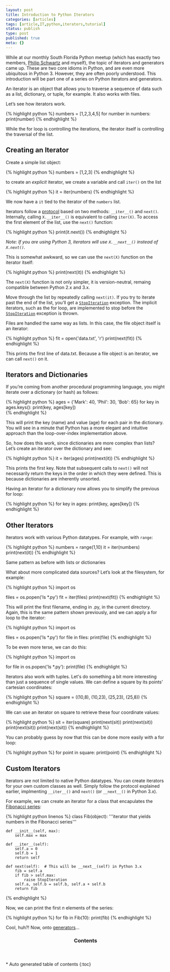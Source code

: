 ```yaml
---
layout: post
title: Introduction to Python Iterators
categories: [articles]
tags: [article,IT,python,iterators,tutorial]
status: publish
type: post
published: true
meta: {}
---
```


While at our monthly South Florida Python meetup (which has exactly two members, [Philip Schwartz](http://www.linkedin.com/pub/philip-schwartz/a/126/a18) and myself), the topic of iterators and generators came up. These are two core idioms in Python, and are even more ubiquitous in Python 3. However, they are often poorly understood. This introduction will be part one of a series on Python iterators and generators.

An iterator is an object that allows you to traverse a sequence of data such as a list, dictionary, or tuple, for example. It also works with files.

Let’s see how iterators work.

{% highlight python %}
numbers = [1,2,3,4,5]
for number in numbers:
    print(number)
{% endhighlight %}

While the for loop is controlling the iterations, the iterator itself is controlling the traversal of the list.

## Creating an Iterator

Create a simple list object:

{% highlight python %}
numbers = [1,2,3]
{% endhighlight %}

to create an *explicit* iterator, we create a variable and call `iter()` on the list

{% highlight python %}
it = iter(numbers)
{% endhighlight %}

We now have a `it` tied to the iterator of the `numbers` list.

Iterators follow a [protocol](http://docs.python.org/2/library/stdtypes.html?highlight=__iter__#container.__iter__) based on two methods: `__iter__()` and `next()`. Internally, calling `X.__iter__()` is equivalent to calling `iter(X)`. To access the first element of the list, use the `next()` function:

{% highlight python %}
print(it.next())
{% endhighlight %}

*Note: If you are using Python 3, iterators will use `X.__next__()` instead of `X.next()`.*

This is somewhat awkward, so we can use the `next(X)` function on the iterator itself:

{% highlight python %}
print(next(it))
{% endhighlight %}

The `next(X)` function is not only simpler, it is version-neutral, remaing compatible between Python 2.x and 3.x. 

Move through the list by repeatedly calling `next(it)`. If you try to iterate past the end of the list, you’ll get a [`StopIteration`](http://docs.python.org/2/library/exceptions.html#exceptions.StopIteration) exception. The implicit iterators, such as the for loop, are implemented to stop before the [`StopIteration`](http://docs.python.org/2/library/exceptions.html#exceptions.StopIteration) exception is thrown.

Files are handled the same way as lists. In this case, the file object itself is an iterator:

{% highlight python %}
fit = open('data.txt', 'r')
print(next(fit))
{% endhighlight %}

This prints the first line of data.txt. Because a file object is an iterator, we can call `next()` on it.

## Iterators and Dictionaries

If you’re coming from another procedural programming language, you might iterate over a dictionary (or hash) as follows:

{% highlight python %}
ages = {'Mark': 40, 'Phil': 30, 'Bob': 65}
for key in ages.keys():
    print(key, ages[key])	 
{% endhighlight %}

This will print the key (name) and value (age) for each pair in the dictionary. You will see in a minute that Python has a more elegant and intuitive approach than the loop-over-index implementation above.

So, how does this work, since dictionaries are more complex than lists? Let’s create an iterator over the dictionary and see:

{% highlight python %}
it = iter(ages)
print(next(it))
{% endhighlight %}

This prints the first key. Note that subsequent calls to `next()` will not necessarily return the keys in the order in which they were defined. This is because dictionaries are inherently unsorted.

Having an iterator for a dictionary now allows you to simplify the previous for loop:

{% highlight python %}
for key in ages:
    print(key, ages[key])
{% endhighlight %}

## Other Iterators

Iterators work with various Python datatypes. For example, with `range`:

{% highlight python %}
numbers = range(1,10)
it = iter(numbers)
print(next(it))
{% endhighlight %}

Same pattern as before with lists or dictionaries

What about more complicated data sources? Let’s look at the filesystem, for example:

{% highlight python %}
import os

files = os.popen('ls *.py')
fit = iter(files)
print(next(fit))
{% endhighlight %}

This will print the first filename, ending in .py, in the current directory. Again, this is the same pattern shown previously, and we can apply a for loop to the iterator:

{% highlight python %}
import os

files = os.popen('ls *.py')
for file in files:
    print(file)
{% endhighlight %}

To be even more terse, we can do this:

{% highlight python %}
import os

for file in os.popen('ls *.py'):
    print(file)
{% endhighlight %}

Iterators also work with tuples. Let's do something a bit more interesting than just a sequence of single values. We can define a square by its points' cartesian coordinates:

{% highlight python %}
square = ((10,8), (10,23), (25,23), (25,8))
{% endhighlight %}

We can use an iterator on square to retrieve these four coordinate values:

{% highlight python %}
sit = iter(square)
print(next(sit))
print(next(sit))
print(next(sit))
print(next(sit))
{% endhighlight %}

You can probably guess by now that this can be done more easily with a for loop:

{% highlight python %}
for point in square:
    print(point)
{% endhighlight %}

## Custom Iterators

Iterators are not limited to native Python datatypes. You can create iterators for your own custom classes as well. Simply follow the protocol explained earlier, implmenting `__iter__()` and `next()` (or `__next__()` in Python 3.x).

For example, we can create an iterator for a class that encapulates the [Fibonacci series](http://en.wikipedia.org/wiki/Fibonacci_number):

{% highlight python linenos %}
class Fib(object):
    '''iterator that yields numbers in the Fibonacci series'''

    def __init__(self, max):
        self.max = max

    def __iter__(self):
        self.a = 0
        self.b = 1
        return self

    def next(self):  # This will be __next__(self) in Python 3.x
        fib = self.a
        if fib > self.max:
            raise StopIteration
        self.a, self.b = self.b, self.a + self.b
        return fib
{% endhighlight %}

Now, we can print the first _n_ elements of the series:

{% highlight python %}
for fib in Fib(10):
    print(fib)
{% endhighlight %}

Cool, huh?! Now, onto [generators](http://www.markrichman.com/intro-to-python-generators/)...

<section id="table-of-contents" class="toc">
<header>
<h3>Contents</h3>
</header>
<div id="drawer" markdown="1">
*  Auto generated table of contents
{:toc}
</div>
</section>
